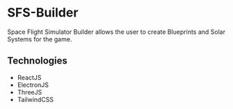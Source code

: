 # SFS-Builder
Space Flight Simulator Builder allows the user to create Blueprints and Solar Systems for the game.

## Technologies
- ReactJS
- ElectronJS
- ThreeJS
- TailwindCSS